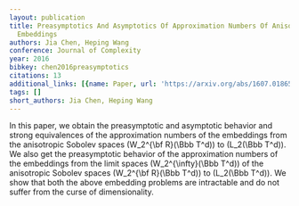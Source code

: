 ```yaml
---
layout: publication
title: Preasymptotics And Asymptotics Of Approximation Numbers Of Anisotropic Sobolev
  Embeddings
authors: Jia Chen, Heping Wang
conference: Journal of Complexity
year: 2016
bibkey: chen2016preasymptotics
citations: 13
additional_links: [{name: Paper, url: 'https://arxiv.org/abs/1607.01865'}]
tags: []
short_authors: Jia Chen, Heping Wang
---
```

In this paper, we obtain the preasymptotic and asymptotic behavior and strong
equivalences of the approximation numbers of the embeddings from the
anisotropic Sobolev spaces \(W_2^\{\bf R\}(\Bbb T^d)\) to \(L_2(\Bbb T^d)\). We also
get the preasymptotic behavior of the approximation numbers of the embeddings
from the limit spaces \(W_2^\{\infty\}(\Bbb T^d)\) of the anisotropic Sobolev
spaces \(W_2^\{\bf R\}(\Bbb T^d)\) to \(L_2(\Bbb T^d)\). We show that both the above
embedding problems are intractable and do not suffer from the curse of
dimensionality.